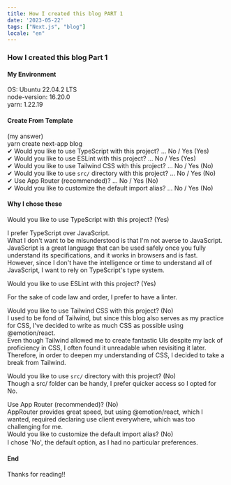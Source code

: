 ```yaml
---
title: How I created this blog PART 1
date: '2023-05-22'
tags: ["Next.js", "blog"]
locale: "en"
---
```


### How I created this blog Part 1
#### My Environment
OS: Ubuntu 22.04.2 LTS  
node-version: 16.20.0  
yarn: 1.22.19  

#### Create From Template
(my answer)  
yarn create next-app blog  
✔ Would you like to use TypeScript with this project? … No / Yes (Yes)  
✔ Would you like to use ESLint with this project? … No / Yes (Yes)  
✔ Would you like to use Tailwind CSS with this project? … No / Yes (No)  
✔ Would you like to use `src/` directory with this project? … No / Yes (No)  
✔ Use App Router (recommended)? … No / Yes (No)  
✔ Would you like to customize the default import alias? … No / Yes (No)  
#### Why I chose these
Would you like to use TypeScript with this project? (Yes)  

I prefer TypeScript over JavaScript.  
What I don't want to be misunderstood is that I'm not averse to JavaScript.  
JavaScript is a great language that can be used safely once you fully understand its specifications, and it works in browsers and is fast.  
However, since I don't have the intelligence or time to understand all of JavaScript, I want to rely on TypeScript's type system.  

Would you like to use ESLint with this project? (Yes)  

For the sake of code law and order, I prefer to have a linter.  


Would you like to use Tailwind CSS with this project? (No)  
I used to be fond of Tailwind, but since this blog also serves as my practice for CSS, I've decided to write as much CSS as possible using @emotion/react.  
Even though Tailwind allowed me to create fantastic UIs despite my lack of proficiency in CSS, I often found it unreadable when revisiting it later.  
Therefore, in order to deepen my understanding of CSS, I decided to take a break from Tailwind.


Would you like to use `src/` directory with this project? (No)  
Though a src/ folder can be handy, I prefer quicker access so I opted for No.  

Use App Router (recommended)? (No)  
AppRouter provides great speed, but using @emotion/react, which I wanted, required declaring use client everywhere, which was too challenging for me.  
Would you like to customize the default import alias? (No)  
I chose 'No', the default option, as I had no particular preferences.　　

#### End
Thanks for reading!!